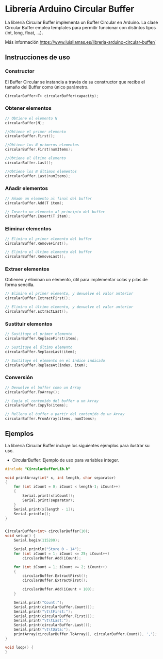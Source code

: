 # Librería Arduino Circular Buffer
La librería Circular Buffer implementa un Buffer Circular en Arduino. La clase Circular Buffer emplea templates para permitir funcionar con distintos tipos (int, long, float, …).

Más información https://www.luisllamas.es/libreria-arduino-circular-buffer/

## Instrucciones de uso
### Constructor
El Buffer Circular se instancia a través de su constructor que recibe el tamaño del Buffer como único parámetro.
```c++
CircularBuffer<T> circularBuffer(capacity);
```

### Obtener elementos
```c++
// Obtiene el elemento N
circularBuffer[N];

//Obtiene el primer elemento
circularBuffer.First();

//Obtiene los N primeros elementos
circularBuffer.First(numItems);

//Obtiene el último elemento
circularBuffer.Last();

//Obtiene los N últimos elementos
circularBuffer.Last(numItems);
```

### Añadir elementos
```c++
// Añade un elemento al final del buffer
circularBuffer.Add(T item);

// Inserta un elemento al principio del buffer
circularBuffer.Insert(T item);
```

### Eliminar elementos
```c++
// Elimina el primer elemento del buffer
circularBuffer.RemoveFirst();

// Elimina el último elemento del buffer
circularBuffer.RemoveLast();
```

### Extraer elementos
Obtienen y eliminan un elemento, útil para implementar colas y pilas de forma sencilla.
```c++
// Elimina el primer elemento, y devuelve el valor anterior
circularBuffer.ExtractFirst();

// Elimina el último elemento, y devuelve el valor anterior
circularBuffer.ExtractLast();
```

### Sustituir elementos
```c++
// Sustituye el primer elemento
circularBuffer.ReplaceFirst(item);

// Sustituye el último elemento
circularBuffer.ReplaceLast(item);

// Sustituye el elemento en el índice indicado
circularBuffer.ReplaceAt(index, item);
```

### Conversión
```c++
// Devuelve el buffer como un Array
circularBuffer.ToArray();

// Copia el contenido del buffer a un Array
circularBuffer.CopyTo(items);

// Rellena el buffer a partir del contenido de un Array
circularBuffer.FromArray(items, numItems);
```

## Ejemplos
La librería Circular Buffer incluye los siguientes ejemplos para ilustrar su uso.
* CircularBuffer: Ejemplo de uso para variables integer.
```c++
#include "CircularBufferLib.h"

void printArray(int* x, int length, char separator)
{
	for (int iCount = 0; iCount < length-1; iCount++)
	{
		Serial.print(x[iCount]);
		Serial.print(separator);
	}
	Serial.print(x[length - 1]);
	Serial.println();
}


CircularBuffer<int> circularBuffer(10);
void setup() {
	Serial.begin(115200);

	Serial.println("Store 0 - 14");
	for (int iCount = 1; iCount <= 25; iCount++)
		circularBuffer.Add(iCount);

	for (int iCount = 1; iCount <= 2; iCount++)
	{
		circularBuffer.ExtractFirst();
		circularBuffer.ExtractFirst();

		circularBuffer.Add(iCount + 100);
	}

	Serial.print("Count:");
	Serial.print(circularBuffer.Count());
	Serial.print("\t\tFirst:");
	Serial.print(circularBuffer.First());
	Serial.print("\t\tLast:");
	Serial.print(circularBuffer.Last());
	Serial.print("\t\tData:");
	printArray(circularBuffer.ToArray(), circularBuffer.Count(), ',');
}

void loop() {
}
```
